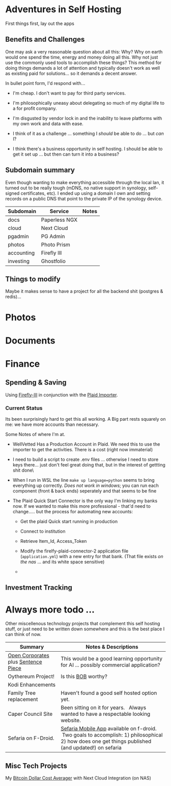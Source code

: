 # Adventures in Self Hosting

First things first, lay out the apps

## Benefits and Challenges

One may ask a very reasonable question about all this: Why?  Why on earth would one spend the time, energy and money doing all this.   Why not just use the commonly used tools to accomplish these things?    This method for doing things demands a lot of attention and typically doesn't work as well as existing paid for solutions... so it demands a decent answer.

In bullet point form, I'd respond with... 

* I'm cheap.   I don't want to pay for third party services.

* I'm philosophically uneasy about delegating so much of my digital life to a for profit company.

* I'm disgusted by vendor lock in and the inability to leave platforms with my own work and data with ease.

* I think of it as a challenge ... something I *should* be able to do ... but *can* I?

* I think there's a business opportunity in self hosting.   I should be able to get it set up ... but then can turn it into a business?

## Subdomain summary

Even though wanting to make everything accessible through the local lan, it turned out  to be really tough (mDNS, no native support in synology, self-signed certificates, etc).   I ended up using a domain I own and setting records on a public DNS that point to the private IP of the synology device.

| Subdomain  | Service       | Notes |
| ---------- | ------------- | ----- |
| docs       | Paperless NGX |       |
| cloud      | Next Cloud    |       |
| pgadmin    | PG Admin      |       |
| photos     | Photo Prism   |       |
| accounting | Firefly III   |       |
| investing  | Ghostfolio    |       |

## Things to modify

Maybe it makes sense to have a  project for all the backend shit (postgres & redis)...

# Photos

# Documents

# Finance

## Spending & Saving

Using [Firefly-III](https://firefly-iii.org) in conjunction with the [Plaid Importer](https://github.com/dvankley/firefly-plaid-connector-2).

### Current Status

Its been surprisingly hard to get this all working. A Big part rests squarely on me: we have more accounts than necessary.

Some Notes of where I'm at.

- WellVetted Has a Production Account in Plaid. We need this to use the importer to get the activities. There is a cost (right now immaterial)

- I need to build a script to create .env files ... otherwise I need to store keys there... just don't feel great doing that, but in the interest of gettting shit done\

- When I run in WSL the line `make up language=python` seems to bring everything up correctly. *Does not work in windows*; you can run each component (front & back ends) seperately and that seems to be fine

- The Plaid Quick Start Connector is the only way I'm linking my banks now.   If we wanted to make this more professional - that'd need to change..... but the process for automating new accounts:
  
  - Get the plaid Quick start running in production
  
  - Connect to institution
  
  - Retrieve Item_Id, Access_Token
  
  - Modify the firelfy-plaid-connector-2 application file (`application.yml`) with a new entry for that bank.   (That file exists _on the nas_ ... and its white space sensitive)
  
  - 

## Investment Tracking

# Always more todo ...

Other miscellenous technology projects that complement this self hosting stuff, or just need to be written down somewhere and this is the best place I can think of now.

| Summary                                                                                                       | Notes & Descriptions                                                                                                                                                                             |
| ------------------------------------------------------------------------------------------------------------- | ------------------------------------------------------------------------------------------------------------------------------------------------------------------------------------------------ |
| [Open Corporates](https://opencorporates.com/) plus [Sentence Piece](https://github.com/google/sentencepiece) | This would be a good learning opportunity for AI ... possibly commercial application?                                                                                                            |
| Oythereum Project!                                                                                            | Is this [BOB](https://www.gobob.xyz/) worthy?                                                                                                                                                    |
| Kodi Enhancements                                                                                             |                                                                                                                                                                                                  |
| Family Tree replacement                                                                                       | Haven't found a good self hosted option yet.                                                                                                                                                     |
| Caper Council Site                                                                                            | Been sitting on it for years.   Always wanted to have a respectable looking website.                                                                                                             |
| Sefaria on F-Droid.                                                                                           | [Sefaria Mobile App](https://github.com/Sefaria/Sefaria-Mobile) available on f-droid.   Two goals to accomplish: 1) philosophical 2) how does one get things published (and updated!) on sefaria |



## Misc Tech Projects

My [Bitcoin Dollar Cost Averager](https://github.com/bmschwa/kraken-nextcloud-accumulator) with Next Cloud Integration (on NAS)
